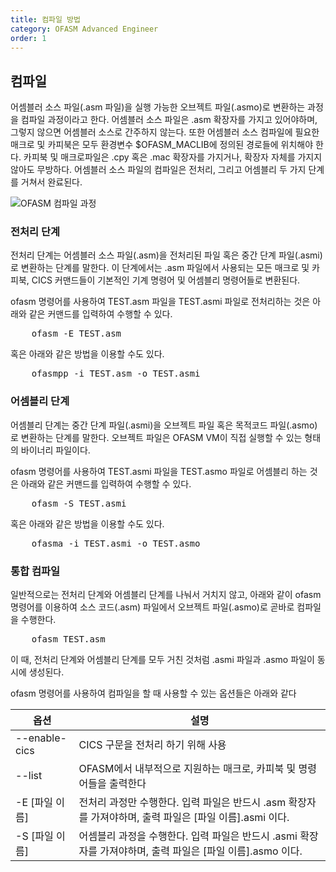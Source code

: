 ```yaml
---
title: 컴파일 방법
category: OFASM Advanced Engineer
order: 1
---
```


## 컴파일

어셈블러 소스 파일(.asm 파일)을 실행 가능한 오브젝트 파일(.asmo)로 변환하는 과정을 컴파일 과정이라고 한다. 어셈블러 소스 파일은 .asm 확장자를 가지고 있어야하며, 그렇지 않으면 어셈블러 소스로 간주하지 않는다. 또한 어셈블러 소스 컴파일에 필요한 매크로 및 카피북은 모두 환경변수 $OFASM_MACLIB에 정의된 경로들에 위치해야 한다. 카피북 및 매크로파일은 .cpy 혹은 .mac 확장자를 가지거나, 확장자 자체를 가지지 않아도 무방하다.
어셈블러 소스 파일의 컴파일은 전처리, 그리고 어셈블리 두 가지 단계를 거쳐서 완료된다.

![OFASM 컴파일 과정]({{site.baseurl}}/attach/fig_ofasm_compile_process.png)

### 전처리 단계

전처리 단계는 어셈블러 소스 파일(.asm)을 전처리된 파일 혹은 중간 단계 파일(.asmi)로 변환하는 단계를 말한다. 이 단계에서는 .asm 파일에서 사용되는 모든 매크로 및 카피북, CICS 커맨드들이 기본적인 기계 명령어 및 어셈블리 명령어들로 변환된다.

ofasm 명령어를 사용하여 TEST.asm 파일을 TEST.asmi 파일로 전처리하는 것은 아래와 같은 커맨드를 입력하여 수행할 수 있다.

<pre>
    ofasm -E TEST.asm
</pre>

혹은 아래와 같은 방법을 이용할 수도 있다.

<pre>
    ofasmpp -i TEST.asm -o TEST.asmi
</pre>




### 어셈블리 단계

어셈블리 단계는 중간 단계 파일(.asmi)을 오브젝트 파일 혹은 목적코드 파일(.asmo)로 변환하는 단계를 말한다. 오브젝트 파일은 OFASM VM이 직접 실행할 수 있는 형태의 바이너리 파일이다.

ofasm 명령어를 사용하여 TEST.asmi 파일을 TEST.asmo 파일로 어셈블리 하는 것은 아래와 같은 커맨드를 입력하여 수행할 수 있다.

<pre>
    ofasm -S TEST.asmi
</pre>

혹은 아래와 같은 방법을 이용할 수도 있다.

<pre>
    ofasma -i TEST.asmi -o TEST.asmo
</pre>


### 통합 컴파일

일반적으로는 전처리 단계와 어셈블리 단계를 나눠서 거치지 않고, 아래와 같이 ofasm 명령어를 이용하여 소스 코드(.asm) 파일에서 오브젝트 파일(.asmo)로 곧바로 컴파일을 수행한다.

<pre>
    ofasm TEST.asm
</pre>

이 때, 전처리 단계와 어셈블리 단계를 모두 거친 것처럼 .asmi 파일과 .asmo 파일이 동시에 생성된다.

ofasm 명령어를 사용하여 컴파일을 할 때 사용할 수 있는 옵션들은 아래와 같다

|   옵션            |   설명                                                                |
|   --- |   --- |
|   --enable-cics   |   CICS 구문을 전처리 하기 위해 사용                                   |
|   --list          |   OFASM에서 내부적으로 지원하는 매크로, 카피북 및 명령어들을 출력한다 |
| -E [파일 이름] | 전처리 과정만 수행한다. 입력 파일은 반드시 .asm 확장자를 가져야하며, 출력 파일은 [파일 이름].asmi 이다.|
| -S [파일 이름] | 어셈블리 과정을 수행한다. 입력 파일은 반드시 .asmi 확장자를 가져야하며, 출력 파일은 [파일 이름].asmo 이다.|

